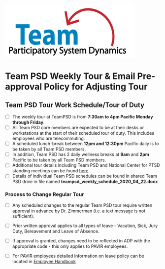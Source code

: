 [<img src = "https://github.com/lzim/teampsd/blob/master/resources/logos/team_psd_logo_sm.png"
     height = "175" width = "420">](#DontLink)


# Team PSD Weekly Tour & Email Pre-approval Policy for Adjusting Tour 


## Team PSD Tour Work Schedule/Tour of Duty
- [ ] The weekly tour at TeamPSD is from **7:30am to 4pm Pacific Monday through Friday**.
- [ ] All Team PSD core members are expected to be at their desks or workstations at the start of their scheduled tour of duty. This includes employees who are telecommuting.
- [ ] A scheduled lunch-break between **12pm and 12:30pm** Pacific daily is to be taken by all Team PSD members.
- [ ] In addition, Team PSD has 2 daily wellness breaks at **9am** and **2pm** Pacific to be taken by all Team PSD members.
- [ ] Additional tour details including Team PSD and National Center for PTSD standing meetings can be found [here](https://github.com/lzim/teampsd/blob/rita_2020_04_22_weekly_tour_request_change/resources/training_guides/teampsd_weekly_schedule.pdf)
- [ ] Details of individual Team PSD schedules can be found in shared Team PSD drive in file named **teampsd_weekly_schedule_2020_04_22.docx**

### Process to Change Regular Tour
- [ ] Any scheduled changes to the regular Team PSD tour require written approval in advance by Dr. Zimmerman (i.e. a text message is not sufficient). 
- [ ] Prior written approval applies to all types of leave - Vacation, Sick, Jury Duty, Bereavement and Leave of Absence.
- [ ] If approval is granted, changes need to be reflected in ADP with the appropriate code - this only applies to PAVIR employees.
- [ ] For PAVIR employees detailed information on leave policy can be located in [Employee Handbook](https://github.com/lzim/teampsd/blob/rita_2020_04_22_weekly_tour_request_change/resources/training_guides/2017_employee_handbook_pavir.pdf)

